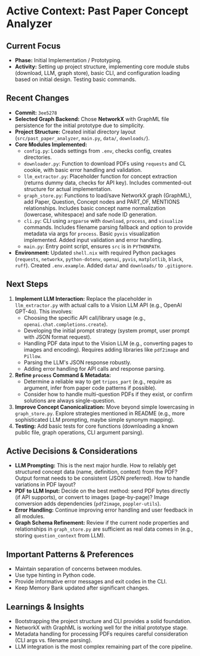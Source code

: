 # Active Context: Past Paper Concept Analyzer

## Current Focus

*   **Phase:** Initial Implementation / Prototyping.
*   **Activity:** Setting up project structure, implementing core module stubs (download, LLM, graph store), basic CLI, and configuration loading based on initial design. Testing basic commands.

## Recent Changes

*   **Commit:** `3ee5278`
*   **Selected Graph Backend:** Chose **NetworkX** with GraphML file persistence for the initial prototype due to simplicity.
*   **Project Structure:** Created initial directory layout (`src/past_paper_analyzer`, `main.py`, `data/`, `downloads/`).
*   **Core Modules Implemented:**
    *   `config.py`: Loads settings from `.env`, checks config, creates directories.
    *   `downloader.py`: Function to download PDFs using `requests` and CL cookie, with basic error handling and validation.
    *   `llm_extractor.py`: Placeholder function for concept extraction (returns dummy data, checks for API key). Includes commented-out structure for actual implementation.
    *   `graph_store.py`: Functions to load/save NetworkX graph (GraphML), add Paper, Question, Concept nodes and PART_OF, MENTIONS relationships. Includes basic concept name normalization (lowercase, whitespace) and safe node ID generation.
    *   `cli.py`: CLI using `argparse` with `download`, `process`, and `visualize` commands. Includes filename parsing fallback and option to provide metadata via args for `process`. Basic `pyvis` visualization implemented. Added input validation and error handling.
    *   `main.py`: Entry point script, ensures `src` is in `PYTHONPATH`.
*   **Environment:** Updated `shell.nix` with required Python packages (`requests`, `networkx`, `python-dotenv`, `openai`, `pyvis`, `matplotlib`, `black`, `ruff`). Created `.env.example`. Added `data/` and `downloads/` to `.gitignore`.

## Next Steps

1.  **Implement LLM Interaction:** Replace the placeholder in `llm_extractor.py` with actual calls to a Vision LLM API (e.g., OpenAI GPT-4o). This involves:
    *   Choosing the specific API call/library usage (e.g., `openai.chat.completions.create`).
    *   Developing the initial prompt strategy (system prompt, user prompt with JSON format request).
    *   Handling PDF data input to the Vision LLM (e.g., converting pages to images and encoding). Requires adding libraries like `pdf2image` and `Pillow`.
    *   Parsing the LLM's JSON response robustly.
    *   Adding error handling for API calls and response parsing.
2.  **Refine `process` Command & Metadata:**
    *   Determine a reliable way to get `tripos_part` (e.g., require as argument, infer from paper code patterns if possible).
    *   Consider how to handle multi-question PDFs if they exist, or confirm solutions are always single-question.
3.  **Improve Concept Canonicalization:** Move beyond simple lowercasing in `graph_store.py`. Explore strategies mentioned in README (e.g., more sophisticated LLM prompting, maybe simple synonym mapping).
4.  **Testing:** Add basic tests for core functions (downloading a known public file, graph operations, CLI argument parsing).

## Active Decisions & Considerations

*   **LLM Prompting:** This is the next major hurdle. How to reliably get structured concept data (name, definition, context) from the PDF? Output format needs to be consistent (JSON preferred). How to handle variations in PDF layout?
*   **PDF to LLM Input:** Decide on the best method: send PDF bytes directly (if API supports), or convert to images (page-by-page)? Image conversion adds dependencies (`pdf2image`, `poppler-utils`).
*   **Error Handling:** Continue improving error handling and user feedback in all modules.
*   **Graph Schema Refinement:** Review if the current node properties and relationships in `graph_store.py` are sufficient as real data comes in (e.g., storing `question_context` from LLM).

## Important Patterns & Preferences

*   Maintain separation of concerns between modules.
*   Use type hinting in Python code.
*   Provide informative error messages and exit codes in the CLI.
*   Keep Memory Bank updated after significant changes.

## Learnings & Insights

*   Bootstrapping the project structure and CLI provides a solid foundation.
*   NetworkX with GraphML is working well for the initial prototype stage.
*   Metadata handling for processing PDFs requires careful consideration (CLI args vs. filename parsing).
*   LLM integration is the most complex remaining part of the core pipeline.
